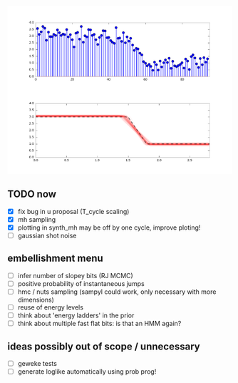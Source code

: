 ![inference](plots/inference.png)

## TODO now
- [x] fix bug in u proposal (T_cycle scaling)
- [x] mh sampling
- [x] plotting in synth_mh may be off by one cycle, improve ploting!
- [ ] gaussian shot noise

## embellishment menu
- [ ] infer number of slopey bits (RJ MCMC)
- [ ] positive probability of instantaneous jumps
- [ ] hmc / nuts sampling (sampyl could work, only necessary with more dimensions)
- [ ] reuse of energy levels
- [ ] think about 'energy ladders' in the prior
- [ ] think about multiple fast flat bits: is that an HMM again?

## ideas possibly out of scope / unnecessary
- [ ] geweke tests
- [ ] generate loglike automatically using prob prog!
